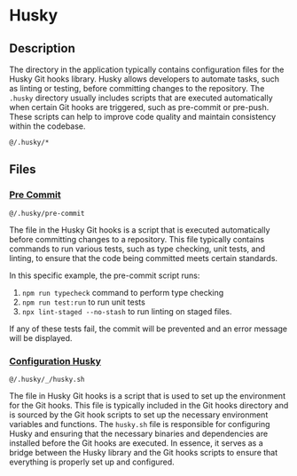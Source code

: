 # Husky

## Description

The directory in the application typically contains configuration files for the Husky Git hooks library. Husky allows developers to automate tasks, such as linting or testing, before committing changes to the repository. The `.husky` directory usually includes scripts that are executed automatically when certain Git hooks are triggered, such as pre-commit or pre-push. These scripts can help to improve code quality and maintain consistency within the codebase.

`@/.husky/*`

## Files

### [Pre Commit](https://typicode.github.io/husky/#/?id=create-a-hook)

`@/.husky/pre-commit`

The file in the Husky Git hooks is a script that is executed automatically before committing changes to a repository. This file typically contains commands to run various tests, such as type checking, unit tests, and linting, to ensure that the code being committed meets certain standards.

In this specific example, the pre-commit script runs:

1. `npm run typecheck` command to perform type checking
2. `npm run test:run` to run unit tests
3. `npx lint-staged --no-stash` to run linting on staged files.

If any of these tests fail, the commit will be prevented and an error message will be displayed.

### [Configuration Husky](https://typicode.github.io/husky/#/?id=install)

`@/.husky/_/husky.sh`

The file in Husky Git hooks is a script that is used to set up the environment for the Git hooks. This file is typically included in the Git hooks directory and is sourced by the Git hook scripts to set up the necessary environment variables and functions. The `husky.sh` file is responsible for configuring Husky and ensuring that the necessary binaries and dependencies are installed before the Git hooks are executed. In essence, it serves as a bridge between the Husky library and the Git hooks scripts to ensure that everything is properly set up and configured.
